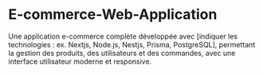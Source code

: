 # E-commerce-Web-Application
Une application e-commerce complète développée avec [indiquer les technologies : ex. Nextjs, Node.js, Nestjs, Prisma, PostgreSQL], permettant la gestion des produits, des utilisateurs et des commandes, avec une interface utilisateur moderne et responsive.
